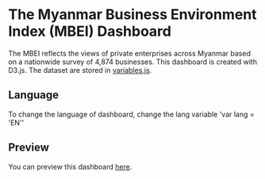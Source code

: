 # The Myanmar Business Environment Index (MBEI) Dashboard

The MBEI reflects the views of private enterprises across Myanmar based on a nationwide survey of 4,874 businesses. This dashboard
is created with D3.js. The dataset are stored in [variables.js](./variables.js).

## Language

To change the language of dashboard, change the lang variable 'var lang = 'EN''

## Preview

You can preview this dashboard [here]().
